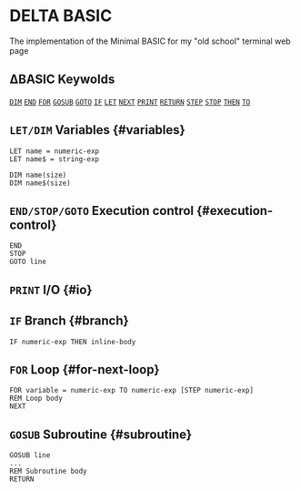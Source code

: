# DELTA BASIC

The implementation of the Minimal BASIC for my  "old school" terminal web page

## ΔBASIC Keywolds

[`DIM`](#variables) [`END`](#execution-control) [`FOR`](#for-next-loop) [`GOSUB`](#subroutine) [`GOTO`](#execution-control) [`IF`](#branch) [`LET`](#variables) [`NEXT`](#for-next-loop) [`PRINT`](#io) [`RETURN`](#subroutine) [`STEP`](#for-next-loop) [`STOP`](#execution-control) [`THEN`](#branch) [`TO`](#for-next-loop)

## `LET/DIM` Variables {#variables}

```basic
LET name = numeric-exp
LET name$ = string-exp

DIM name(size)
DIM name$(size)
```

## `END/STOP/GOTO` Execution control {#execution-control}

```basic
END
STOP
GOTO line
```

## `PRINT` I/O {#io}

## `IF` Branch {#branch}

```basic
IF numeric-exp THEN inline-body
```

## `FOR` Loop {#for-next-loop}

```basic
FOR variable = numeric-exp TO numeric-exp [STEP numeric-exp]
REM Loop body
NEXT
```

## `GOSUB` Subroutine {#subroutine}

```basic
GOSUB line
...
REM Subroutine body
RETURN
```
